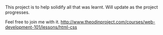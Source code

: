 This project is to help solidify all that was learnt. Will update as the project progresses.

Feel free to join me with it. http://www.theodinproject.com/courses/web-development-101/lessons/html-css